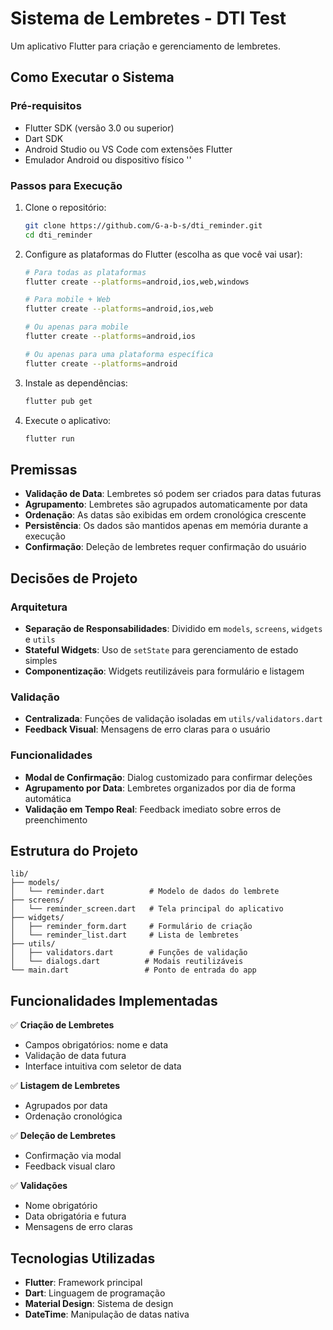 # Sistema de Lembretes - DTI Test

Um aplicativo Flutter para criação e gerenciamento de lembretes.

## Como Executar o Sistema

### Pré-requisitos
- Flutter SDK (versão 3.0 ou superior)
- Dart SDK
- Android Studio ou VS Code com extensões Flutter
- Emulador Android ou dispositivo físico
''
### Passos para Execução
1. Clone o repositório:
   ```bash
   git clone https://github.com/G-a-b-s/dti_reminder.git
   cd dti_reminder
   ```

2. Configure as plataformas do Flutter (escolha as que você vai usar):
   ```bash
   # Para todas as plataformas
   flutter create --platforms=android,ios,web,windows 
   
   # Para mobile + Web
   flutter create --platforms=android,ios,web

   # Ou apenas para mobile
   flutter create --platforms=android,ios 
   
   # Ou apenas para uma plataforma específica
   flutter create --platforms=android 
   ```

3. Instale as dependências:
   ```bash
   flutter pub get
   ```

4. Execute o aplicativo:
   ```bash
   flutter run
   ```

## Premissas

- **Validação de Data**: Lembretes só podem ser criados para datas futuras
- **Agrupamento**: Lembretes são agrupados automaticamente por data
- **Ordenação**: As datas são exibidas em ordem cronológica crescente
- **Persistência**: Os dados são mantidos apenas em memória durante a execução
- **Confirmação**: Deleção de lembretes requer confirmação do usuário

## Decisões de Projeto

### Arquitetura
- **Separação de Responsabilidades**: Dividido em `models`, `screens`, `widgets` e `utils`
- **Stateful Widgets**: Uso de `setState` para gerenciamento de estado simples
- **Componentização**: Widgets reutilizáveis para formulário e listagem

### Validação
- **Centralizada**: Funções de validação isoladas em `utils/validators.dart`
- **Feedback Visual**: Mensagens de erro claras para o usuário

### Funcionalidades
- **Modal de Confirmação**: Dialog customizado para confirmar deleções
- **Agrupamento por Data**: Lembretes organizados por dia de forma automática
- **Validação em Tempo Real**: Feedback imediato sobre erros de preenchimento

## Estrutura do Projeto

```
lib/
├── models/
│   └── reminder.dart          # Modelo de dados do lembrete
├── screens/
│   └── reminder_screen.dart   # Tela principal do aplicativo
├── widgets/
│   ├── reminder_form.dart     # Formulário de criação
│   └── reminder_list.dart     # Lista de lembretes
├── utils/
│   ├── validators.dart        # Funções de validação
│   └── dialogs.dart          # Modais reutilizáveis
└── main.dart                 # Ponto de entrada do app
```

## Funcionalidades Implementadas

✅ **Criação de Lembretes**
- Campos obrigatórios: nome e data
- Validação de data futura
- Interface intuitiva com seletor de data

✅ **Listagem de Lembretes**
- Agrupados por data
- Ordenação cronológica

✅ **Deleção de Lembretes**
- Confirmação via modal
- Feedback visual claro

✅ **Validações**
- Nome obrigatório
- Data obrigatória e futura
- Mensagens de erro claras

## Tecnologias Utilizadas

- **Flutter**: Framework principal
- **Dart**: Linguagem de programação
- **Material Design**: Sistema de design
- **DateTime**: Manipulação de datas nativa
